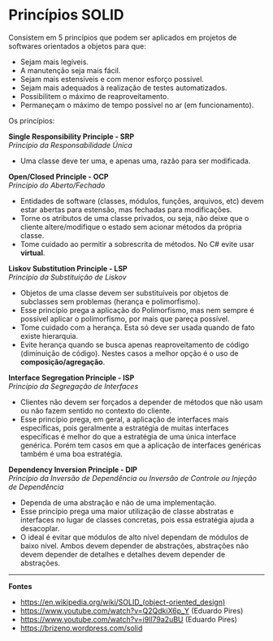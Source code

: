 # Princípios SOLID

Consistem em 5 princípios que podem ser aplicados em projetos de softwares orientados a objetos para que:  
- Sejam mais legíveis.
- A manutenção seja mais fácil. 
- Sejam mais estensíveis e com menor esforço possível.
- Sejam mais adequados à realização de testes automatizados.
- Possibilitem o máximo de reaproveitamento.
- Permaneçam o máximo de tempo possível no ar (em funcionamento).

Os princípios:

**Single Responsibility Principle - SRP**  
_Princípio da Responsabilidade Única_  
- Uma classe deve ter uma, e apenas uma, razão para ser modificada.

**Open/Closed Principle - OCP**  
_Princípio do Aberto/Fechado_  
- Entidades de software (classes, módulos, funções, arquivos, etc) devem estar abertas para estensão, mas fechadas para modificações. 
- Torne os atributos de uma classe privados, ou seja, não deixe que o cliente altere/modifique o estado sem acionar métodos da própria classe. 
- Tome cuidado ao permitir a sobrescrita de métodos. No C# evite usar **virtual**.

**Liskov Substitution Principle - LSP**  
_Princípio da Substituição de Liskov_  
- Objetos de uma classe devem ser substituíveis por objetos de subclasses sem problemas (herança e polimorfismo).
- Esse princípio prega a aplicação do Polimorfismo, mas nem sempre é possível aplicar o polimorfismo, por mais que pareça possível.  
- Tome cuidado com a herança. Esta só deve ser usada quando de fato existe hierarquia.
- Evite herança quando se busca apenas reaproveitamento de código (diminuição de código). Nestes casos a melhor opção é o uso de **composição/agregação**.

**Interface Segregation Principle - ISP**  
_Princípio da Segregação de Interfaces_  
- Clientes não devem ser forçados a depender de métodos que não usam ou não fazem sentido no contexto do cliente. 
- Esse princípio prega, em geral, a aplicação de interfaces mais específicas, pois geralmente a estratégia de muitas interfaces específicas é melhor do que a estratégia de uma única interface genérica. Porém tem casos em que a aplicação de interfaces genéricas também é uma boa estratégia. 

**Dependency Inversion Principle - DIP**  
_Princípio da Inversão de Dependência ou Inversão de Controle ou Injeção de Dependência_  
- Dependa de uma abstração e não de uma implementação. 
- Esse princípio prega uma maior utilização de classe abstratas e interfaces no lugar de classes concretas, pois essa estratégia ajuda a desacoplar. 
- O ideal é evitar que módulos de alto nível dependam de módulos de baixo nível. Ambos devem depender de abstrações, abstrações não devem depender de detalhes e detalhes devem depender de abstrações.  

--- 

**Fontes**  
- https://en.wikipedia.org/wiki/SOLID_(object-oriented_design) 
- https://www.youtube.com/watch?v=Q2QdkiX6p_Y (Eduardo Pires)
- https://www.youtube.com/watch?v=i9Il79a2uBU (Eduardo Pires)
- https://brizeno.wordpress.com/solid
